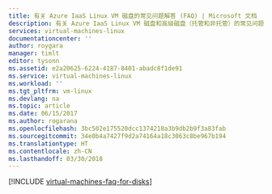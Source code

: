 ```yaml
---
title: 有关 Azure IaaS Linux VM 磁盘的常见问题解答 (FAQ) | Microsoft 文档
description: 有关 Azure IaaS Linux VM 磁盘和高级磁盘（托管和非托管）的常见问题解答
services: virtual-machines-linux
documentationcenter: ''
author: roygara
manager: timlt
editor: tysonn
ms.assetid: e2a20625-6224-4187-8401-abadc8f1de91
ms.service: virtual-machines-linux
ms.workload: ''
ms.tgt_pltfrm: vm-linux
ms.devlang: na
ms.topic: article
ms.date: 06/15/2017
ms.author: rogarana
ms.openlocfilehash: 3bc502e175520dcc1374218a3b9db2b9f3a83fab
ms.sourcegitcommit: 34e0b4a7427f9d2a74164a18c3063c8be967b194
ms.translationtype: HT
ms.contentlocale: zh-CN
ms.lasthandoff: 03/30/2018
---
```

[!INCLUDE [virtual-machines-faq-for-disks](../../../includes/virtual-machines-faq-for-disks.md)]